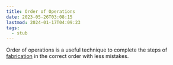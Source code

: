 ```yaml
---
title: Order of Operations
date: 2023-05-26T03:08:15
lastmod: 2024-01-17T04:09:23
tags:
  - stub
---
```


Order of operations is a useful technique to complete the steps of [fabrication](../making/fabrication.md) in the correct order with less mistakes.
